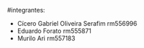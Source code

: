 #integrantes:

- Cícero Gabriel Oliveira Serafim rm556996
- Eduardo Forato rm555871
- Murilo Ari rm557183
